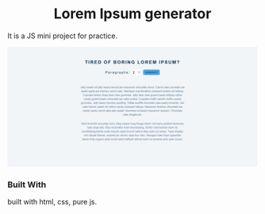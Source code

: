 <h1 align="center">Lorem Ipsum generator</h1>

It is a JS mini project for practice.

![screenshot](screenshot.png)

### Built With

built with html, css, pure js.
